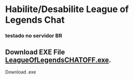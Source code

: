 ﻿# Habilite/Desabilite League of Legends Chat
### testado no servidor BR

## Download EXE File [LeagueOfLegendsCHATOFF.exe](https://github.com/gabriellhuver/disable-lol-chat/raw/master/LeagueOfLegendsCHATOFF/bin/Debug/LeagueOfLegendsCHATOFF.exe).
Download .exe 
